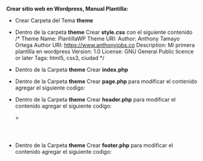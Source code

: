 **Crear sitio web en Wordpress, Manual Plantilla:**

- Crear Carpeta del Tema **theme**
- Dentro de la carpeta **theme** Crear **style.css** con el siguiente contenido
/* Theme Name: PlantillaWP
Theme URI: 
Author: Anthony Tamayo Ortega
Author URI: https://www.anthonyjobs.co
Description: Mi primera plantilla en wordpress
Version: 1.0
License: GNU General Public licence or later
Tags: html5, css3, ciudad
*/

- Dentro de la Carpeta **theme** Crear **index.php**
- Dentro de la Carpeta **theme** Crear **page.php** para modificar el contenido agregar el siguiente codigo:


	<?php while (have_posts()): the_post(); ?>

    <?php the_title(); ?>

    <?php the_content(); ?>

	<?php endwhile; ?>
    
- Dentro de la Carpeta **theme** Crear **header.php** para modificar el contenido agregar el siguiente codigo:


	<!DOCTYPE html>
    <html lang="<?php language_attributes() ?>">
    <head>
        <meta charset="UTF-8">
        <meta name="viewport" content="width=device-width, initial-scale=1.0">
        <meta http-equiv="X-UA-Compatible" content="ie=edge">
        <link rel="pingback" href="<?php bloginfo('pingback_url') ?>">
        <title>Theme</title>
    </head>
    <body <?php body_class(); ?>>
        <div id="page">
            <header id="masthead" class="site-header" role="banner">
                <div id="container">
                    <a href="<?php echo esc_url(home_url('/')); ?>">
                        <h1 class="site-title"><?php bloginfo('name'); ?></h1>
                    </a>
                    <h2 class="site-description"><?php bloginfo('description') ?></h2>
                </div>
            </header>
         <div id="contenido" class="container">
            
- Dentro de la Carpeta **theme** Crear **footer.php** para modificar el contenido agregar el siguiente codigo:
